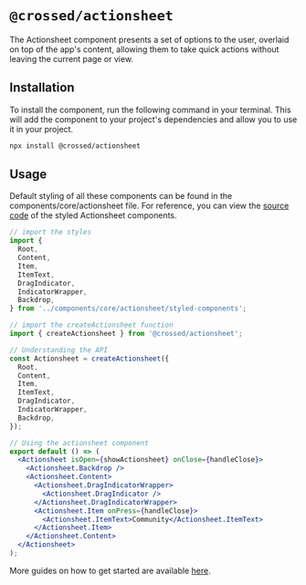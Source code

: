 # `@crossed/actionsheet`

The Actionsheet component presents a set of options to the user, overlaid on top of the app's content, allowing them to take quick actions without leaving the current page or view.

## Installation

To install the component, run the following command in your terminal. This will add the component to your project's dependencies and allow you to use it in your project.

```sh
npx install @crossed/actionsheet
```

## Usage

Default styling of all these components can be found in the components/core/actionsheet file. For reference, you can view the [source code](https://github.com/gluestack/gluestack-ui/blob/main/example/storybook/src/ui-components/Actionsheet/styled-components/index.tsx) of the styled Actionsheet components.

```jsx
// import the styles
import {
  Root,
  Content,
  Item,
  ItemText,
  DragIndicator,
  IndicatorWrapper,
  Backdrop,
} from '../components/core/actionsheet/styled-components';

// import the createActionsheet function
import { createActionsheet } from '@crossed/actionsheet';

// Understanding the API
const Actionsheet = createActionsheet({
  Root,
  Content,
  Item,
  ItemText,
  DragIndicator,
  IndicatorWrapper,
  Backdrop,
});

// Using the actionsheet component
export default () => (
  <Actionsheet isOpen={showActionsheet} onClose={handleClose}>
    <Actionsheet.Backdrop />
    <Actionsheet.Content>
      <Actionsheet.DragIndicatorWrapper>
        <Actionsheet.DragIndicator />
      </Actionsheet.DragIndicatorWrapper>
      <Actionsheet.Item onPress={handleClose}>
        <Actionsheet.ItemText>Community</Actionsheet.ItemText>
      </Actionsheet.Item>
    </Actionsheet.Content>
  </Actionsheet>
);
```

More guides on how to get started are available
[here](https://ui.gluestack.io/docs/).

